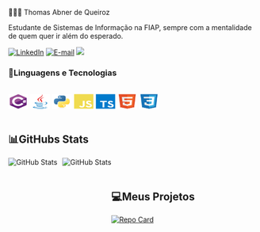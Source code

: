 👩🏻‍💻 Thomas Abner de Queiroz

Estudante de Sistemas de Informação na FIAP, sempre com a mentalidade de quem quer ir além do esperado.

[![LinkedIn](https://img.shields.io/badge/LinkedIn-0077B5?style=for-the-badge&logo=linkedin&logoColor=white)]([https://www.linkedin.com/in/matheus-bailon-755bb7260/](https://www.linkedin.com/in/thomas-abner-de-queiroz))
[![E-mail](https://img.shields.io/badge/-Email-000?style=for-the-badge&logo=microsoft-outlook&logoColor=007BFF)](mailto:thomasjml10@gmail.com)
 <a href="https://instagram.com/thomasthz" target="_blank"><img src="https://img.shields.io/badge/-Instagram-%23E4405F?style=for-the-badge&logo=instagram&logoColor=white" target="_blank"></a>
 
### 🤖Linguagens e Tecnologias
<div style="display: inline_block"><br>
  <img align="center" alt="Thomas-Csharp" height="30" width="40" src="https://raw.githubusercontent.com/devicons/devicon/master/icons/csharp/csharp-original.svg">
  <img align="center" alt="Thomas-Java" height="30" width="40" src="https://raw.githubusercontent.com/devicons/devicon/master/icons/java/java-original.svg">
  <img align="center" alt="Thomas-Python" height="30" width="40" src="https://raw.githubusercontent.com/devicons/devicon/master/icons/python/python-original.svg">
  <img align="center" alt="Thomas-Js" height="30" width="40" src="https://raw.githubusercontent.com/devicons/devicon/master/icons/javascript/javascript-plain.svg">
  <img align="center" alt="Thomas-Ts" height="30" width="40" src="https://raw.githubusercontent.com/devicons/devicon/master/icons/typescript/typescript-plain.svg">
  <img align="center" alt="Thomas-HTML" height="30" width="40" src="https://raw.githubusercontent.com/devicons/devicon/master/icons/html5/html5-original.svg">
  <img align="center" alt="Thomas-CSS" height="30" width="40" src="https://raw.githubusercontent.com/devicons/devicon/master/icons/css3/css3-original.svg">
</div>

<br/>

## 📊GitHubs Stats
<p>
  <img 
    align="left" 
    alt="GitHub Stats" 
    height="200" 
    style="padding-right: 10px;" 
    src="https://github-readme-stats.vercel.app/api?username=Thomasaqx&show_icons=true&theme=tokyonight&include_all_commits=true&locale=pt-br" 
  />

<img 
      align="left" 
      alt="GitHub Stats" 
      height="200" 
      src="https://github-readme-stats.vercel.app/api/top-langs/?username=thomasaqx&theme=tokyonight&layout=compact&custom_title=Tecnologias&langs_count=9" 
  />

</p>

<br/>
<br/>

## 💻Meus Projetos
[![Repo Card](https://github-readme-stats.vercel.app/api/pin/?username=bailooon&repo=Cadastro-Usuarios&bg_color=000&border_color=30A3DC&show_icons=true&icon_color=30A3DC&title_color=E94D5F&text_color=FFF)](https://github.com/thomasaqx/Checkpoint_Ms_2-semestre)


